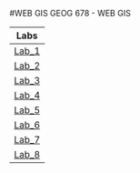 #WEB GIS
GEOG 678 - WEB GIS

|Labs |
|:---:|
|[Lab_1](Lab_1/README.md)|
|[Lab_2](Lab_2/README.md)|
|[Lab_3](Lab_3/README.md)|
|[Lab_4](Lab_4/README.md)|
|[Lab_5](Lab_5/README.md)|
|[Lab_6](Lab_6/README.md)|
|[Lab_7](Lab_7/README.md)|
|[Lab_8](Lab_8/README.md)|
